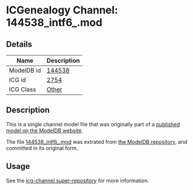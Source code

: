 # ICGenealogy Channel: 144538\_intf6\_.mod

## Details

Name | Description
---- | -----------
ModelDB id | [144538](http://senselab.med.yale.edu/ModelDB/ShowModel.cshtml?model=144538)
ICG id | [2754](http://icg.neurotheory.ox.ac.uk/channels/other/2754)
ICG Class | [Other](http://icg.neurotheory.ox.ac.uk/channels/other)

## Description

This is a single channel model file that was originally part of a [published model on the ModelDB website](http://senselab.med.yale.edu/mModelDB/ShowModel.cshtml?model=144538).

The file [144538\_intf6\_.mod](144538_intf6_.mod) was extrated from [the ModelDB repository](http://senselab.med.yale.edu/ModelDB/ShowModel.cshtml?model=144538), and committed in its original form.

## Usage

See the [icg-channel super-repository](https://github.com/icgenealogy/icg-channels) for more information.